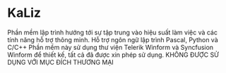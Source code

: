 # KaLiz
Phần mềm lập trình hướng tới sự tập trung vào hiệu suất làm việc và các tính năng hỗ trợ thông minh.
Hỗ trợ ngôn ngữ lập trình Pascal, Python và C/C++
Phần mềm này sử dụng thư viện Telerik Winform và Syncfusion Winform để thiết kế, tất cả đã được xin phép sử dụng.
KHÔNG ĐƯỢC SỬ DỤNG VỚI MỤC ĐÍCH THƯƠNG MẠI
